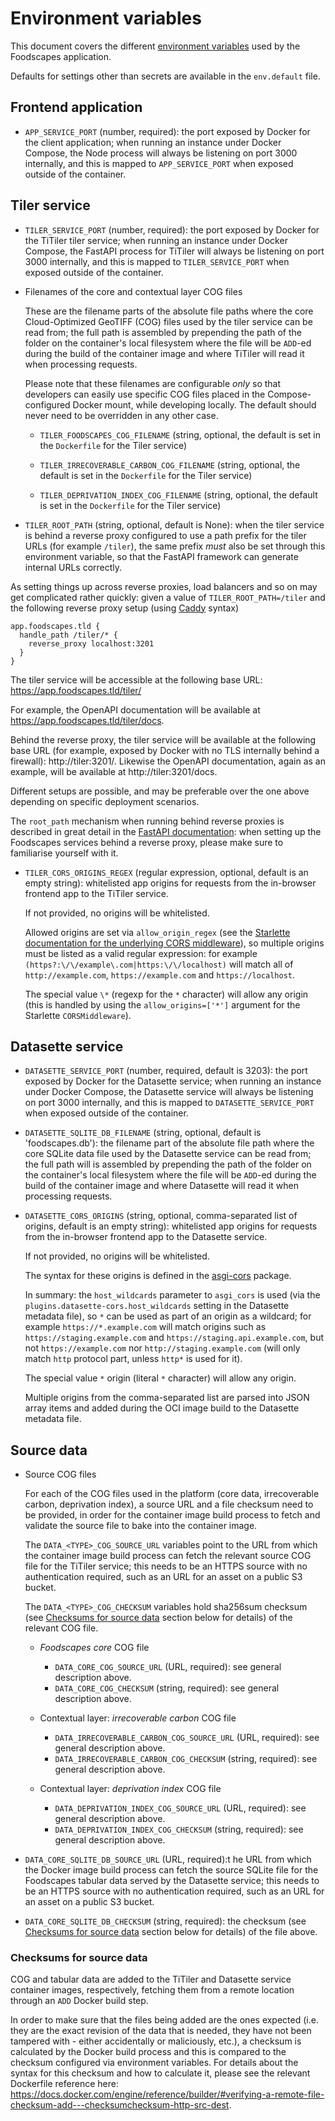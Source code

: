 # Environment variables

This document covers the different
[environment variables](https://en.wikipedia.org/wiki/Environment_variable) used
by the Foodscapes application.

Defaults for settings other than secrets are available in the `env.default`
file.

## Frontend application

- `APP_SERVICE_PORT` (number, required): the port exposed by Docker for the
  client application; when running an instance under Docker Compose, the Node
  process will always be listening on port 3000 internally, and this is mapped
  to `APP_SERVICE_PORT` when exposed outside of the container.

## Tiler service

- `TILER_SERVICE_PORT` (number, required): the port exposed by Docker for the
  TiTiler tiler service; when running an instance under Docker Compose, the
  FastAPI process for TiTiler will always be listening on port 3000 internally,
  and this is mapped to `TILER_SERVICE_PORT` when exposed outside of the
  container.

- Filenames of the core and contextual layer COG files

  These are the filename parts of the absolute file paths where the core
  Cloud-Optimized GeoTIFF (COG) files used by the tiler service can be read
  from; the full path is assembled by prepending the path of the folder on the
  container's local filesystem where the file will be `ADD`-ed during the build
  of the container image and where TiTiler will read it when processing
  requests.

  Please note that these filenames are configurable _only_ so that developers
  can easily use specific COG files placed in the Compose-configured Docker
  mount, while developing locally. The default should never need to be
  overridden in any other case.

  - `TILER_FOODSCAPES_COG_FILENAME` (string, optional, the default is set in the
    `Dockerfile` for the Tiler service)

  - `TILER_IRRECOVERABLE_CARBON_COG_FILENAME` (string, optional, the default is
    set in the `Dockerfile` for the Tiler service)

  - `TILER_DEPRIVATION_INDEX_COG_FILENAME` (string, optional, the default is set
    in the `Dockerfile` for the Tiler service)

- `TILER_ROOT_PATH` (string, optional, default is None): when the tiler service
  is behind a reverse proxy configured to use a path prefix for the tiler URLs
  (for example `/tiler`), the same prefix _must_ also be set through this
  environment variable, so that the FastAPI framework can generate internal URLs
  correctly.

As setting things up across reverse proxies, load balancers and so on may get
complicated rather quickly: given a value of `TILER_ROOT_PATH=/tiler` and the
following reverse proxy setup (using
[Caddy](https://caddyserver.com/docs/caddyfile/directives/reverse_proxy#reverse-proxy)
syntax)

```
app.foodscapes.tld {
  handle_path /tiler/* {
    reverse_proxy localhost:3201
  }
}
```

The tiler service will be accessible at the following base URL:
https://app.foodscapes.tld/tiler/

For example, the OpenAPI documentation will be available at
https://app.foodscapes.tld/tiler/docs.

Behind the reverse proxy, the tiler service will be available at the following
base URL (for example, exposed by Docker with no TLS internally behind a
firewall): http://tiler:3201/. Likewise the OpenAPI documentation, again as an
example, will be available at http://tiler:3201/docs.

Different setups are possible, and may be preferable over the one above
depending on specific deployment scenarios.

The `root_path` mechanism when running behind reverse proxies is described in
great detail in the
[FastAPI documentation](https://fastapi.tiangolo.com/advanced/behind-a-proxy/):
when setting up the Foodscapes services behind a reverse proxy, please make sure
to familiarise yourself with it.

- `TILER_CORS_ORIGINS_REGEX` (regular expression, optional, default is an empty
  string): whitelisted app origins for requests from the in-browser frontend app
  to the TiTiler service.

  If not provided, no origins will be whitelisted.

  Allowed origins are set via `allow_origin_regex` (see the
  [Starlette documentation for the underlying CORS
  middleware](https://www.starlette.io/middleware/#corsmiddleware)), so multiple
  origins must be listed as a valid regular expression: for example
  `(https?:\/\/example\.com|https:\/\/localhost)` will match all of
  `http://example.com`, `https://example.com` and `https://localhost`.

  The special value `\*` (regexp for the `*` character) will allow any origin
  (this is handled by using the `allow_origins=['*']` argument for the Starlette
  `CORSMiddleware`).

## Datasette service

- `DATASETTE_SERVICE_PORT` (number, required, default is 3203): the port exposed
  by Docker for the Datasette service; when running an instance under Docker
  Compose, the Datasette service will always be listening on port 3000
  internally, and this is mapped to `DATASETTE_SERVICE_PORT` when exposed
  outside of the container.
- `DATASETTE_SQLITE_DB_FILENAME` (string, optional, default is 'foodscapes.db'):
  the filename part of the absolute file path where the core SQLite data file
  used by the Datasette service can be read from; the full path will is
  assembled by prepending the path of the folder on the container's local
  filesystem where the file will be `ADD`-ed during the build of the container
  image and where Datasette will read it when processing requests.
- `DATASETTE_CORS_ORIGINS` (string, optional, comma-separated list of origins,
  default is an empty string): whitelisted app origins for requests from the
  in-browser frontend app to the Datasette service.

  If not provided, no origins will be whitelisted.

  The syntax for these origins is defined in the
  [asgi-cors](https://github.com/simonw/asgi-cors) package.

  In summary: the `host_wildcards` parameter to `asgi_cors` is used (via the
  `plugins.datasette-cors.host_wildcards` setting in the Datasette metadata
  file), so `*` can be used as part of an origin as a wildcard; for example
  `https://*.example.com` will match origins such as
  `https://staging.example.com` and `https://staging.api.example.com`, but not
  `https://example.com` nor `http://staging.example.com` (will only match `http`
  protocol part, unless `http*` is used for it).

  The special value `*` origin (literal `*` character) will allow any origin.

  Multiple origins from the comma-separated list are parsed into JSON array
  items and added during the OCI image build to the Datasette metadata file.

## Source data

- Source COG files

  For each of the COG files used in the platform (core data, irrecoverable
  carbon, deprivation index), a source URL and a file checksum need to be
  provided, in order for the container image build process to fetch and validate
  the source file to bake into the container image.

  The `DATA_<TYPE>_COG_SOURCE_URL` variables point to the URL from which the
  container image build process can fetch the relevant source COG file for the
  TiTiler service; this needs to be an HTTPS source with no authentication
  required, such as an URL for an asset on a public S3 bucket.

  The `DATA_<TYPE>_COG_CHECKSUM` variables hold sha256sum checksum (see
  [Checksums for source data](#checksums-for-source-data) section below for
  details) of the relevant COG file.

  - _Foodscapes core_ COG file

    - `DATA_CORE_COG_SOURCE_URL` (URL, required): see general description above.
    - `DATA_CORE_COG_CHECKSUM` (string, required): see general description
      above.

  - Contextual layer: _irrecoverable carbon_ COG file

    - `DATA_IRRECOVERABLE_CARBON_COG_SOURCE_URL` (URL, required): see general
      description above.
    - `DATA_IRRECOVERABLE_CARBON_COG_CHECKSUM` (string, required): see general
      description above.

  - Contextual layer: _deprivation index_ COG file

    - `DATA_DEPRIVATION_INDEX_COG_SOURCE_URL` (URL, required): see general
      description above.
    - `DATA_DEPRIVATION_INDEX_COG_CHECKSUM` (string, required): see general
      description above.

- `DATA_CORE_SQLITE_DB_SOURCE_URL` (URL, required):t he URL from which the
  Docker image build process can fetch the source SQLite file for the Foodscapes
  tabular data served by the Datasette service; this needs to be an HTTPS source
  with no authentication required, such as an URL for an asset on a public S3
  bucket.
- `DATA_CORE_SQLITE_DB_CHECKSUM` (string, required): the checksum (see
  [Checksums for source data](#checksums-for-source-data) section below for
  details) of the file above.

### Checksums for source data

COG and tabular data are added to the TiTiler and Datasette service container
images, respectively, fetching them from a remote location through an `ADD`
Docker build step.

In order to make sure that the files being added are the ones expected (i.e.
they are the exact revision of the data that is needed, they have not been
tampered with - either accidentally or maliciously, etc.), a checksum is
calculated by the Docker build process and this is compared to the checksum
configured via environment variables. For details about the syntax for this
checksum and how to calculate it, please see the relevant Dockerfile reference
here:
https://docs.docker.com/engine/reference/builder/#verifying-a-remote-file-checksum-add---checksumchecksum-http-src-dest.
